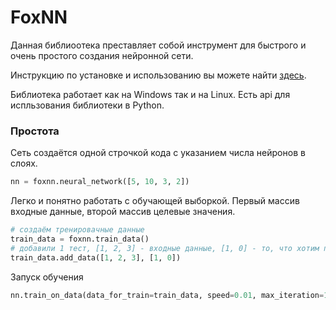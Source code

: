 # FoxNN

Данная библиоотека преставляет собой инструмент для быстрого и очень простого создания нейронной сети.

Инструкцию по установке и использованию вы можете найти [здесь](https://github.com/RadioRedFox/FoxNN/wiki).

Библиотека работает как на Windows так и на Linux. Есть api для испльзования библиотеки в Python. 


### Простота
Сеть создаётся одной строчкой кода с указанием числа нейронов в слоях.
```python
nn = foxnn.neural_network([5, 10, 3, 2])
```
Легко и понятно работать с обучающей выборкой. Первый массив входные данные, второй массив целевые значения.  

```python
# создаём тренировачные данные
train_data = foxnn.train_data()
# добавили 1 тест, [1, 2, 3] - входные данные, [1, 0] - то, что хотим получить на выход
train_data.add_data([1, 2, 3], [1, 0]) 
```

Запуск обучения
```python
nn.train_on_data(data_for_train=train_data, speed=0.01, max_iteration=100, size_train_batch=98)
```
